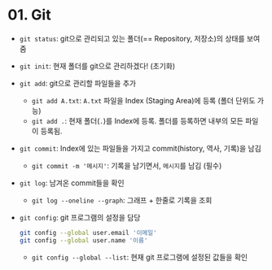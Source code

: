 # 01. Git

- `git status`: git으로 관리되고 있는 폴더(== Repository, 저장소)의 상태를 보여줌

- `git init`: 현재 폴더를 git으로 관리하겠다! (초기화)

- `git add`: git으로 관리할 파일들을 추가

  - `git add A.txt`: `A.txt` 파일을 Index (Staging Area)에 등록 (폴더 단위도 가능)
  - `git add .`: 현재 폴더(`.`)를 Index에 등록. 폴더를 등록하면 내부의 모든 파일이 등록됨.

- `git commit`: Index에 있는 파일들을 가지고 commit(history, 역사, 기록)을 남김

  - `git commit -m '메시지'`: 기록을 남기면서, `메시지`를 남김 (필수)

- `git log`: 남겨온 commit들을 확인

  - `git log --oneline --graph`: 그래프 + 한줄로 기록을 조회

- `git config`: git 프로그램의 설정을 담당

  ```bash
  git config --global user.email '이메일'
  git config --global user.name '이름'
  ```

  - `git config --global --list`: 현재 git 프로그램에 설정된 값들을 확인